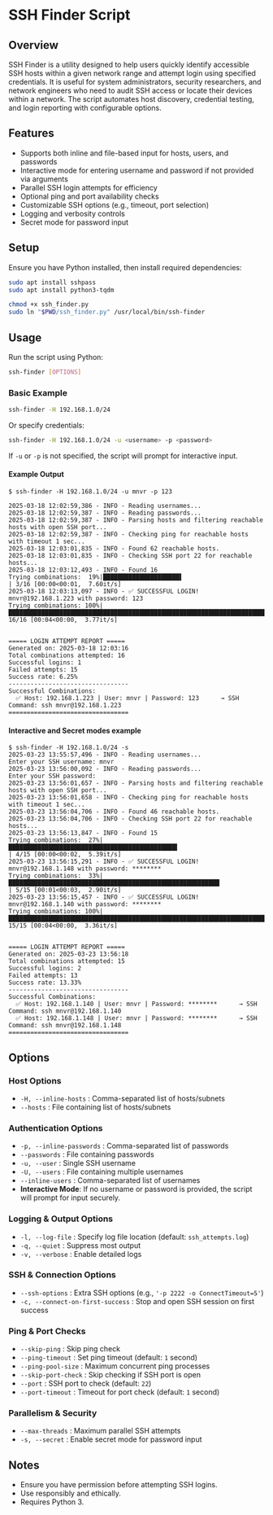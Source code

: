 # SSH Finder Script

## Overview
SSH Finder is a utility designed to help users quickly identify accessible SSH hosts within a given network range and attempt login using specified credentials. It is useful for system administrators, security researchers, and network engineers who need to audit SSH access or locate their devices within a network. The script automates host discovery, credential testing, and login reporting with configurable options.

## Features
- Supports both inline and file-based input for hosts, users, and passwords
- Interactive mode for entering username and password if not provided via arguments
- Parallel SSH login attempts for efficiency
- Optional ping and port availability checks
- Customizable SSH options (e.g., timeout, port selection)
- Logging and verbosity controls
- Secret mode for password input

## Setup
Ensure you have Python installed, then install required dependencies:
```sh
sudo apt install sshpass
sudo apt install python3-tqdm

chmod +x ssh_finder.py
sudo ln "$PWD/ssh_finder.py" /usr/local/bin/ssh-finder
```

## Usage
Run the script using Python:
```sh
ssh-finder [OPTIONS]
```

### Basic Example
```sh
ssh-finder -H 192.168.1.0/24
```
Or specify credentials:
```sh
ssh-finder -H 192.168.1.0/24 -u <username> -p <password>
```

If `-u` or `-p` is not specified, the script will prompt for interactive input.

#### Example Output
```
$ ssh-finder -H 192.168.1.0/24 -u mnvr -p 123 

2025-03-18 12:02:59,386 - INFO - Reading usernames...
2025-03-18 12:02:59,387 - INFO - Reading passwords...
2025-03-18 12:02:59,387 - INFO - Parsing hosts and filtering reachable hosts with open SSH port...
2025-03-18 12:02:59,387 - INFO - Checking ping for reachable hosts with timeout 1 sec...
2025-03-18 12:03:01,835 - INFO - Found 62 reachable hosts.
2025-03-18 12:03:01,835 - INFO - Checking SSH port 22 for reachable hosts...
2025-03-18 12:03:12,493 - INFO - Found 16
Trying combinations:  19%|█████████████████████▌                                                                                             | 3/16 [00:00<00:01,  7.60it/s]
2025-03-18 12:03:13,097 - INFO - ✅ SUCCESSFUL LOGIN! mnvr@192.168.1.223 with password: 123
Trying combinations: 100%|██████████████████████████████████████████████████████████████████████████████████████████████████████████████████| 16/16 [00:04<00:00,  3.77it/s]


===== LOGIN ATTEMPT REPORT =====
Generated on: 2025-03-18 12:03:16
Total combinations attempted: 16
Successful logins: 1
Failed attempts: 15
Success rate: 6.25%
---------------------------------
Successful Combinations:
  ✅ Host: 192.168.1.223 | User: mnvr | Password: 123      → SSH Command: ssh mnvr@192.168.1.223
=================================
```
#### Interactive and Secret modes example
```
$ ssh-finder -H 192.168.1.0/24 -s
2025-03-23 13:55:57,496 - INFO - Reading usernames...
Enter your SSH username: mnvr
2025-03-23 13:56:00,092 - INFO - Reading passwords...
Enter your SSH password: 
2025-03-23 13:56:01,657 - INFO - Parsing hosts and filtering reachable hosts with open SSH port...
2025-03-23 13:56:01,658 - INFO - Checking ping for reachable hosts with timeout 1 sec...
2025-03-23 13:56:04,706 - INFO - Found 46 reachable hosts.
2025-03-23 13:56:04,706 - INFO - Checking SSH port 22 for reachable hosts...
2025-03-23 13:56:13,847 - INFO - Found 15
Trying combinations:  27%|██████████████████████████████████████████████▍                                                                                                                               | 4/15 [00:00<00:02,  5.39it/s]
2025-03-23 13:56:15,291 - INFO - ✅ SUCCESSFUL LOGIN! mnvr@192.168.1.148 with password: ********
Trying combinations:  33%|██████████████████████████████████████████████████████████                                                                                                                    | 5/15 [00:01<00:03,  2.90it/s]
2025-03-23 13:56:15,457 - INFO - ✅ SUCCESSFUL LOGIN! mnvr@192.168.1.140 with password: ********
Trying combinations: 100%|█████████████████████████████████████████████████████████████████████████████████████████████████████████████████████████████████████████████████████████████████████████████| 15/15 [00:04<00:00,  3.36it/s]


===== LOGIN ATTEMPT REPORT =====
Generated on: 2025-03-23 13:56:18
Total combinations attempted: 15
Successful logins: 2
Failed attempts: 13
Success rate: 13.33%
---------------------------------
Successful Combinations:
  ✅ Host: 192.168.1.140 | User: mnvr | Password: ********      → SSH Command: ssh mnvr@192.168.1.140
  ✅ Host: 192.168.1.148 | User: mnvr | Password: ********      → SSH Command: ssh mnvr@192.168.1.148
=================================
```

## Options
### Host Options
- `-H, --inline-hosts` : Comma-separated list of hosts/subnets
- `--hosts` : File containing list of hosts/subnets

### Authentication Options
- `-p, --inline-passwords` : Comma-separated list of passwords
- `--passwords` : File containing passwords
- `-u, --user` : Single SSH username
- `-U, --users` : File containing multiple usernames
- `--inline-users` : Comma-separated list of usernames
- **Interactive Mode**: If no username or password is provided, the script will prompt for input securely.

### Logging & Output Options
- `-l, --log-file` : Specify log file location (default: `ssh_attempts.log`)
- `-q, --quiet` : Suppress most output
- `-v, --verbose` : Enable detailed logs

### SSH & Connection Options
- `--ssh-options` : Extra SSH options (e.g., `'-p 2222 -o ConnectTimeout=5'`)
- `-c, --connect-on-first-success` : Stop and open SSH session on first success

### Ping & Port Checks
- `--skip-ping` : Skip ping check
- `--ping-timeout` : Set ping timeout (default: `1` second)
- `--ping-pool-size` : Maximum concurrent ping processes
- `--skip-port-check` : Skip checking if SSH port is open
- `--port` : SSH port to check (default: `22`)
- `--port-timeout` : Timeout for port check (default: `1` second)

### Parallelism & Security
- `--max-threads` : Maximum parallel SSH attempts
- `-s, --secret` : Enable secret mode for password input

## Notes
- Ensure you have permission before attempting SSH logins.
- Use responsibly and ethically.
- Requires Python 3.


